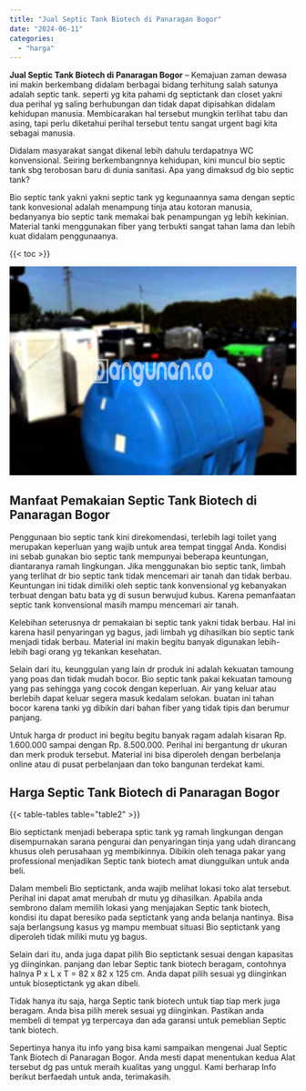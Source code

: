 ```yaml
---
title: "Jual Septic Tank Biotech di Panaragan Bogor"
date: "2024-06-11"
categories: 
  - "harga"
---
```


**Jual Septic Tank Biotech di Panaragan Bogor** – Kemajuan zaman dewasa ini makin berkembang didalam berbagai bidang terhitung salah satunya adalah septic tank. seperti yg kita pahami dg septictank dan closet yakni dua perihal yg saling berhubungan dan tidak dapat dipisahkan didalam kehidupan manusia. Membicarakan hal tersebut mungkin terlihat tabu dan asing, tapi perlu diketahui perihal tersebut tentu sangat urgent bagi kita sebagai manusia.

Didalam masyarakat sangat dikenal lebih dahulu terdapatnya WC konvensional. Seiring berkembangnnya kehidupan, kini muncul bio septic tank sbg terobosan baru di dunia sanitasi. Apa yang dimaksud dg bio septic tank?

Bio septic tank yakni yakni septic tank yg kegunaannya sama dengan septic tank konvesional adalah menampung tinja atau kotoran manusia, bedanyanya bio septic tank memakai bak penampungan yg lebih kekinian. Material tanki menggunakan fiber yang terbukti sangat tahan lama dan lebih kuat didalam penggunaanya.

{{< toc >}}

![Jual Septic Tank Biotech di Panaragan Bogor](/images/jual-bio-septictank-14.png)

## Manfaat Pemakaian Septic Tank Biotech di Panaragan Bogor

Penggunaan bio septic tank kini direkomendasi, terlebih lagi toilet yang merupakan keperluan yang wajib untuk area tempat tinggal Anda. Kondisi ini sebab gunakan bio septic tank mempunyai beberapa keuntungan, diantaranya ramah lingkungan. Jika menggunakan bio septic tank, limbah yang terlihat dr bio septic tank tidak mencemari air tanah dan tidak berbau. Keuntungan ini tidak dimiliki oleh septic tank konvensional yg kebanyakan terbuat dengan batu bata yg di susun berwujud kubus. Karena pemanfaatan septic tank konvensional masih mampu mencemari air tanah.

Kelebihan seterusnya dr pemakaian bi septic tank yakni tidak berbau. Hal ini karena hasil penyaringan yg bagus, jadi limbah yg dihasilkan bio septic tank menjadi tidak berbau. Material ini makin begitu banyak digunakan lebih-lebih bagi orang yg tekankan kesehatan.

Selain dari itu, keunggulan yang lain dr produk ini adalah kekuatan tamoung yang poas dan tidak mudah bocor. Bio septic tank pakai kekuatan tamoung yang pas sehingga yang cocok dengan keperluan. Air yang keluar atau berlebih dapat keluar segera masuk kedalam selokan. buatan ini tahan bocor karena tanki yg dibikin dari bahan fiber yang tidak tipis dan berumur panjang.

Untuk harga dr product ini begitu begitu banyak ragam adalah kisaran Rp. 1.600.000 sampai dengan Rp. 8.500.000. Perihal ini bergantung dr ukuran dan merk produk tersebut. Material ini bisa diperoleh dengan berbelanja online atau di pusat perbelanjaan dan toko bangunan terdekat kami.

## Harga Septic Tank Biotech di Panaragan Bogor

{{< table-tables table="table2" >}}

Bio septictank menjadi beberapa sptic tank yg ramah lingkungan dengan disempurnakan sarana pengurai dan penyaringan tinja yang udah dirancang khusus oleh perusahaan yg membikinnya. Dibikin oleh tenaga pakar yang professional menjadikan Septic tank biotech amat diunggulkan untuk anda beli.

Dalam membeli Bio septictank, anda wajib melihat lokasi toko alat tersebut. Perihal ini dapat amat merubah dr mutu yg dihasilkan. Apabila anda sembrono dalam memilih lokasi yang menjajakan Septic tank biotech, kondisi itu dapat beresiko pada septictank yang anda belanja nantinya. Bisa saja berlangsung kasus yg mampu membuat situasi Bio septictank yang diperoleh tidak miliki mutu yg bagus.

Selain dari itu, anda juga dapat pilih Bio septictank sesuai dengan kapasitas yg diinginkan. panjang dan lebar Septic tank biotech beragam, contohnya halnya P x L x T = 82 x 82 x 125 cm. Anda dapat pilih sesuai yg diinginkan untuk bioseptictank yg akan dibeli.

Tidak hanya itu saja, harga Septic tank biotech untuk tiap tiap merk juga beragam. Anda bisa pilih merek sesuai yg diinginkan. Pastikan anda membeli di tempat yg terpercaya dan ada garansi untuk pemeblian Septic tank biotech.

Sepertinya hanya itu info yang bisa kami sampaikan mengenai Jual Septic Tank Biotech di Panaragan Bogor. Anda mesti dapat menentukan kedua Alat tersebut dg pas untuk meraih kualitas yang unggul. Kami berharap Info berikut berfaedah untuk anda, terimakasih.
